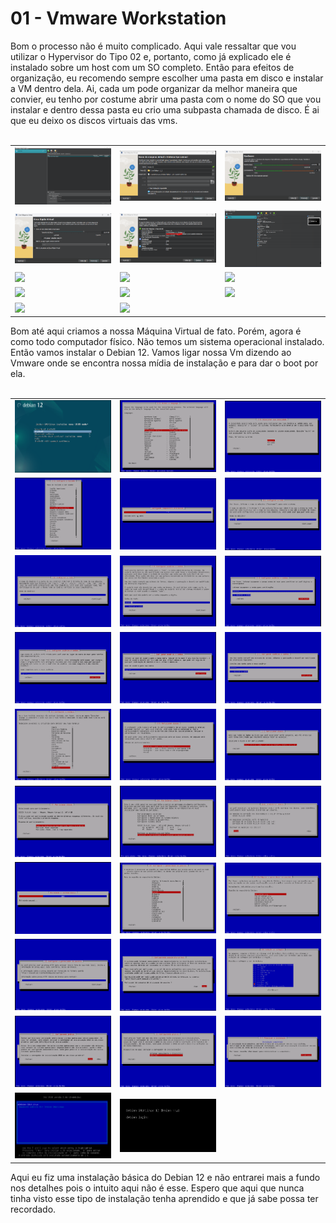 # 01 - Vmware Workstation

Bom o processo não é muito complicado. Aqui vale ressaltar que vou utilizar o Hypervisor do Tipo 02 e, portanto, como já explicado ele é instalado sobre um host com um SO completo. Então para efeitos de organização, eu recomendo sempre escolher uma pasta em disco e instalar a VM dentro dela. Ai, cada um pode organizar da melhor maneira que convier, eu tenho por costume abrir uma pasta com o nome do SO que vou instalar e dentro dessa pasta eu crio uma subpasta chamada de disco. É ai que eu deixo os discos virtuais das vms. <br></br>

<table>
      <tr>
          <td width="33%"><img src="Imagens/1.png"></img></td>
          <td width="33%"><img src="Imagens/2.png"></img></td>
          <td width="33%"><img src="Imagens/3.png"></img></td>
      </tr>
      <tr>
          <td width="33%"><img src="Imagens/4.png"></img></td>
          <td width="33%"><img src="Imagens/5.png"></img></td>
          <td width="33%"><img src="Imagens/6.png"></img></td>
      </tr>
      <tr>
          <td width="33%"><img src="Imagens/7.png"></img></td>
          <td width="33%"><img src="Imagens/8.png"></img></td>
          <td width="33%"><img src="Imagens/9.png"></img></td>
      </tr>
      <tr>
          <td width="33%"><img src="Imagens/10.png"></img></td>
          <td width="33%"><img src="Imagens/11.png"></img></td>
          <td width="33%"><img src="Imagens/12.png"></img></td>
      </tr>
      <tr>
          <td width="33%"><img src="Imagens/14.png"></img></td>
          <td width="33%"><img src="Imagens/15.png"></img></td>
          <td width="33%"></td>
      </tr>
</table>

Bom até aqui criamos a nossa Máquina Virtual de fato. Porém, agora é como todo computador físico. Não temos um sistema operacional instalado. Então vamos instalar o Debian 12. Vamos ligar nossa Vm dizendo ao Vmware onde se encontra nossa mídia de instalação e para dar o boot por ela. <br></br>

<table>
      <tr>
          <td width="33%"><img src="Imagens/so/1.png"></img></td>
          <td width="33%"><img src="Imagens/so/2.png"></img></td>
          <td width="33%"><img src="Imagens/so/3.png"></img></td>
      </tr>
      <tr>
          <td width="33%"><img src="Imagens/so/4.png"></img></td>
          <td width="33%"><img src="Imagens/so/5.png"></img></td>
          <td width="33%"><img src="Imagens/so/6.png"></img></td>
      </tr>
      <tr>
          <td width="33%"><img src="Imagens/so/7.png"></img></td>
          <td width="33%"><img src="Imagens/so/8.png"></img></td>
          <td width="33%"><img src="Imagens/so/9.png"></img></td>
      </tr>
      <tr>
          <td width="33%"><img src="Imagens/so/10.png"></img></td>
          <td width="33%"><img src="Imagens/so/11.png"></img></td>
          <td width="33%"><img src="Imagens/so/12.png"></img></td>
      </tr>
      <tr>
          <td width="33%"><img src="Imagens/so/14.png"></img></td>
          <td width="33%"><img src="Imagens/so/15.png"></img></td>
          <td width="33%"><img src="Imagens/so/16.png"></img></td>
      </tr>
      <tr>
          <td width="33%"><img src="Imagens/so/17.png"></img></td>
          <td width="33%"><img src="Imagens/so/18.png"></img></td>
          <td width="33%"><img src="Imagens/so/19.png"></img></td>
      </tr>
      <tr>
          <td width="33%"><img src="Imagens/so/20.png"></img></td>
          <td width="33%"><img src="Imagens/so/21.png"></img></td>
          <td width="33%"><img src="Imagens/so/22.png"></img></td>
      </tr>
      <tr>
          <td width="33%"><img src="Imagens/so/23.png"></img></td>
          <td width="33%"><img src="Imagens/so/24.png"></img></td>
          <td width="33%"><img src="Imagens/so/25.png"></img></td>
      </tr>
      <tr>
          <td width="33%"><img src="Imagens/so/26.png"></img></td>
          <td width="33%"><img src="Imagens/so/27.png"></img></td>
          <td width="33%"><img src="Imagens/so/28.png"></img></td>
      </tr>
      <tr>
          <td width="33%"><img src="Imagens/so/29.png"></img></td>
          <td width="33%"><img src="Imagens/so/30.png"></img></td>
          <td width="33%"></td>
      </tr>
</table>

Aqui eu fiz uma instalação básica do Debian 12 e não entrarei mais a fundo nos detalhes pois o intuito aqui não é esse. Espero que aqui que nunca tinha visto esse tipo de instalação tenha aprendido e que já sabe possa ter recordado.